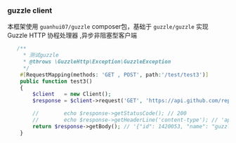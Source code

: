 ### guzzle client

本框架使用 `guanhui07/guzzle` composer包，基础于 `guzzle/guzzle` 实现 Guzzle HTTP 协程处理器 ,异步非阻塞型客户端


```php
   /**
     * 测试guzzle
     * @throws \GuzzleHttp\Exception\GuzzleException
     */
    #[RequestMapping(methods: 'GET , POST', path:'/test/test3')]
    public function test3()
    {
        $client   = new Client();
        $response = $client->request('GET', 'https://api.github.com/repos/guzzle/guzzle');

        //        echo $response->getStatusCode(); // 200
        //        echo $response->getHeaderLine('content-type'); // 'application/json; charset=utf8'
        return $response->getBody(); // '{"id": 1420053, "name": "guzzle", ...}'
    }
```


